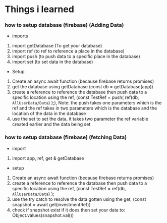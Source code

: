 # Things i learned

### how to setup database (firebase) (Adding Data)

- imports

1. import getDatabase (To get your database)
2. import ref (to ref to reference a place in the database)
3. import push (to push data to a specific place in the database)
4. import set (to set data in the database)

- Setup

1. Create an async await function (because firebase returns promises)
2. get the database using getDatabase (const db = getDatabase(app))
3. create a reference to reference the database then push data to a specific location using the ref, (const TestRef = push(
   ref(db, `AllUserData/Data`)
   );), Note: the push takes one parameters which is the ref and the ref takes in two parameters which is the database and the location of the data in the database
4. use the set to set the data, it takes two parameter the ref variable created earlier and the data being set

### how to setup database (firebase) (fetching Data)

- import

1. import app, ref, get & getDatabase

- setup

1. Create an async await function (because firebase returns promises)
2. create a reference to reference the database then push data to a specific location using the ref, (const TestRef =
   ref(db, `AllUserData/Data`)
   );
3. use the try catch to resolve the data gotten using the get, (const snapshot = await get(investmentRef))
4. check if snapshot exist if it does then set your data to: Object.values(snapshot.val())
